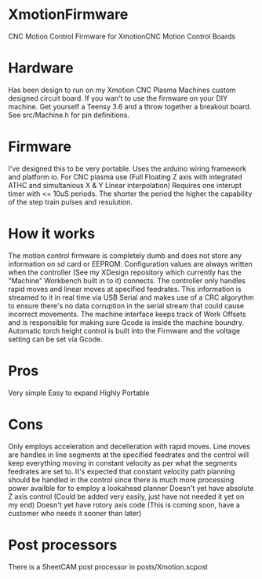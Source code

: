 # XmotionFirmware
CNC Motion Control Firmware for XmotionCNC Motion Control Boards

# Hardware
Has been design to run on my Xmotion CNC Plasma Machines custom designed circuit board. If you wan't to use the firmware on
your DIY machine. Get yourself a Teensy 3.6 and a throw together a breakout board. See src/Machine.h for pin definitions.

# Firmware
I've designed this to be very portable. Uses the arduino wiring framework and platform io. For CNC plasma use 
(Full Floating Z axis with integrated ATHC and simultanious X & Y Linear interpolation) Requires one interupt timer with <= 10uS periods.
The shorter the period the higher the capability of the step train pulses and resulution.

# How it works
The motion control firmware is completely dumb and does not store any information on sd card or EEPROM. Configuration values are 
always written when the controller (See my XDesign repository which currently has the "Machine" Workbench built in to it) connects. 
The controller only handles rapid moves and linear moves at specified feedrates. This information is streamed to it in real time via USB Serial
and makes use of a CRC algorythm to ensure there's no data corruption in the serial stream that could cause incorrect movements. The machine interface keeps track of Work Offsets and is responsible for
making sure Gcode is inside the machine boundry. Automatic torch height control is built into the Firmware and the voltage setting can be
set via Gcode.

# Pros
Very simple 
Easy to expand
Highly Portable

# Cons
Only employs acceleration and decelleration with rapid moves. Line moves are handles in line segments at the specified feedrates and
the control will keep everything moving in constant velocity as per what the segments feedrates are set to. It's expected that constant
velocity path planning should be handled in the control since there is much more processing power availble for to employ a lookahead
planner
Doesn't yet have absolute Z axis control (Could be added very easily, just have not needed it yet on my end)
Doesn't yet have rotory axis code (This is coming soon, have a customer who needs it sooner than later)

# Post processors
There is a SheetCAM post processor in posts/Xmotion.scpost
